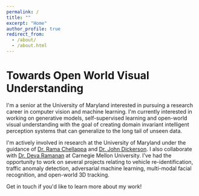 ```yaml
---
permalink: /
title: ""
excerpt: "Home"
author_profile: true
redirect_from: 
  - /about/
  - /about.html
---
```


Towards Open World Visual Understanding
=====

I'm a senior at the University of Maryland interested in pursuing a research career in computer vision and machine learning. I'm currently interested in working on generative models, self-supervised learning and open-world visual understanding with the goal of creating domain invariant intelligent perception systems that can generalize to the long tail of unseen data.

I'm actively involved in research at the University of Maryland under the guidance of [Dr. Rama Chellappa](https://engineering.jhu.edu/ece/faculty/rama-chellappa/) and [Dr. John Dickerson](http://jpdickerson.com). I also collaborate with [Dr. Deva Ramanan](http://www.cs.cmu.edu/~deva/) at Carnegie Mellon University. I’ve had the opportunity to work on several projects relating to vehicle re-identification, traffic anomaly detection, adversarial machine learning, multi-modal facial recognition, and open-world 3D tracking.

Get in touch if you'd like to learn more about my work!
